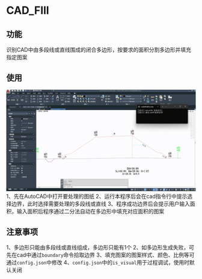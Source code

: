 # CAD_FIll
## 功能
 识别CAD中由多段线或直线围成的闭合多边形，按要求的面积分割多边形并填充指定图案
## 使用
 ![](https://github.com/kakasearch/CAD_FIll/blob/master/%E6%BC%94%E7%A4%BA.gif)
 1、先在AutoCAD中打开要处理的图纸
 2、运行本程序后会在cad指令行中提示选择边界，此时选择需要处理的多段线或直线
 3、程序成功边界后会提示用户输入面积，输入面积后程序通过二分法自动在多边形中填充对应面积的图案
## 注意事项
 1、多边形只能由多段线或直线组成，多边形只能有1个
 2、如多边形生成失败，可先在cad中通过`boundary`命令拾取边界
 3、填充图案的图案样式、颜色、比例等可通过`config.json`中修改
 4、`config.json`中的`is_visual`用于过程调试，使用时默认关闭

